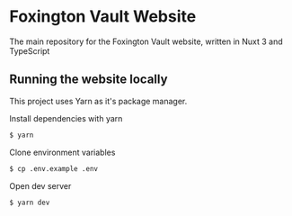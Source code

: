 # Foxington Vault Website

The main repository for the Foxington Vault website, written in Nuxt 3
and TypeScript

## Running the website locally

This project uses Yarn as it's package manager.

Install dependencies with yarn

```bash
$ yarn
```

Clone environment variables

```bash
$ cp .env.example .env
```

Open dev server

```bash
$ yarn dev
```